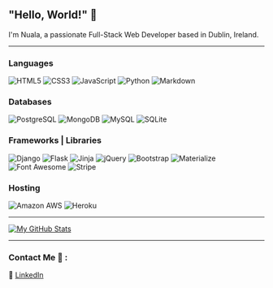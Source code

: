 ## "Hello, World!" 👋

I'm Nuala, a passionate Full-Stack Web Developer based in Dublin, Ireland.

---

### Languages
![HTML5](https://img.shields.io/badge/-HTML5%20-E34F26?logo=HTML5&logoColor=ffffff&style=for-the-badge)
![CSS3](https://img.shields.io/badge/-CSS3-1572B6?logo=CSS3&logoColor=ffffff&style=for-the-badge)
![JavaScript](https://img.shields.io/badge/-JavaScript-333333?logo=JavaScript&logoColor=F7DF1E&style=for-the-badge)
![Python](https://img.shields.io/badge/-Python-3776AB?logo=Python&logoColor=ffdf76&style=for-the-badge)
![Markdown](https://img.shields.io/badge/-Markdown-333333?logo=Markdown&logoColor=FFFFFF&style=for-the-badge)

### Databases
![PostgreSQL](https://img.shields.io/badge/PostgreSQL%20-%23336791.svg?&style=for-the-badge&logo=PostgreSQL&logoColor=FFFFFF)
![MongoDB](https://img.shields.io/badge/MongoDB%20-%233F2E1E.svg?&style=for-the-badge&logo=MongoDB&logoColor=47A248)
![MySQL](https://img.shields.io/badge/MySQL%20-%2300758F.svg?&style=for-the-badge&logo=MySQL&logoColor=FFFFFF)
![SQLite](https://img.shields.io/badge/SQLite%20-%23003B57.svg?&style=for-the-badge&logo=SQLite&logoColor=FFFFFF)

### Frameworks | Libraries
![Django](https://img.shields.io/badge/Django%20-%23092E20.svg?&style=for-the-badge&logo=Django&logoColor=FFFFFF)
![Flask](https://img.shields.io/badge/Flask%20-%23000000.svg?&style=for-the-badge&logo=Flask&logoColor=FFFFFF)
![Jinja](https://img.shields.io/badge/Jinja%20-%23000000.svg?&style=for-the-badge&logo=Jinja&logoColor=B41717)
![jQuery](https://img.shields.io/badge/jQuery%20-%231E2E3B.svg?&style=for-the-badge&logo=jQuery&logoColor=21ACE2)
![Bootstrap](https://img.shields.io/badge/Bootstrap%20-%23563D7C.svg?&style=for-the-badge&logo=Bootstrap&logoColor=FFFFFF)
![Materialize](https://img.shields.io/badge/Materialize%20-%23EE6E73.svg?&style=for-the-badge&logo=Materialize&logoColor=FFFFFF)
![Font Awesome](https://img.shields.io/badge/Font%20Awesome%20-%23339AF0.svg?&style=for-the-badge&logo=Font%20Awesome&logoColor=FFFFFF)
![Stripe](https://img.shields.io/badge/Stripe%20-%23646EDE.svg?&style=for-the-badge&logo=Stripe&logoColor=FFFFFF)


### Hosting
![Amazon AWS](https://img.shields.io/badge/Amazon%20AWS%20-%23232F3E.svg?&style=for-the-badge&logo=Amazon%20AWS&logoColor=FF9900)
![Heroku](https://img.shields.io/badge/Heroku%20-%23430098.svg?&style=for-the-badge&logo=Heroku&logoColor=FFFFFF)

---

[![My GitHub Stats](https://github-readme-stats.vercel.app/api?username=nualagr&show_icons=true)](https://github.com/nualagr/github-readme-stats)

---

### Contact Me :speech_balloon: :
:handshake: [LinkedIn](https://www.linkedin.com/in/nuala-greenwood/)<br>

<!--
**nualagr/nualagr** is a ✨ _special_ ✨ repository because its `README.md` (this file) appears on your GitHub profile.

Here are some ideas to get you started:

- 🔭 I’m currently working on ...
- 🌱 I’m currently learning ...
- 👯 I’m looking to collaborate on ...
- 🤔 I’m looking for help with ...
- 💬 Ask me about ...
- 📫 How to reach me: ...
- 😄 Pronouns: ...
- ⚡ Fun fact: ...
-->
